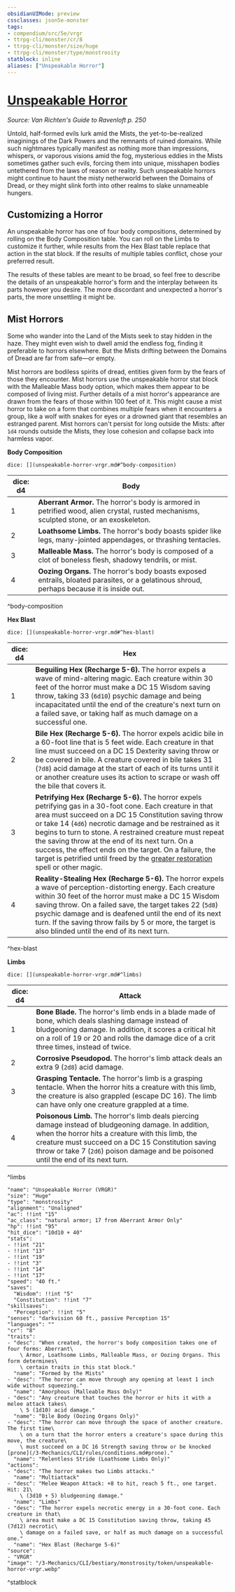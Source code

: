 ```yaml
---
obsidianUIMode: preview
cssclasses: json5e-monster
tags:
- compendium/src/5e/vrgr
- ttrpg-cli/monster/cr/8
- ttrpg-cli/monster/size/huge
- ttrpg-cli/monster/type/monstrosity
statblock: inline
aliases: ["Unspeakable Horror"]
---
```

# [Unspeakable Horror](3-Mechanics\CLI\bestiary\monstrosity/unspeakable-horror-vrgr.md)
*Source: Van Richten's Guide to Ravenloft p. 250*  

Untold, half-formed evils lurk amid the Mists, the yet-to-be-realized imaginings of the Dark Powers and the remnants of ruined domains. While such nightmares typically manifest as nothing more than impressions, whispers, or vaporous visions amid the fog, mysterious eddies in the Mists sometimes gather such evils, forcing them into unique, misshapen bodies untethered from the laws of reason or reality. Such unspeakable horrors might continue to haunt the misty netherworld between the Domains of Dread, or they might slink forth into other realms to slake unnameable hungers.

## Customizing a Horror

An unspeakable horror has one of four body compositions, determined by rolling on the Body Composition table. You can roll on the Limbs to customize it further, while results from the Hex Blast table replace that action in the stat block. If the results of multiple tables conflict, chose your preferred result.

The results of these tables are meant to be broad, so feel free to describe the details of an unspeakable horror's form and the interplay between its parts however you desire. The more discordant and unexpected a horror's parts, the more unsettling it might be.

## Mist Horrors

Some who wander into the Land of the Mists seek to stay hidden in the haze. They might even wish to dwell amid the endless fog, finding it preferable to horrors elsewhere. But the Mists drifting between the Domains of Dread are far from safe—or empty.

Mist horrors are bodiless spirits of dread, entities given form by the fears of those they encounter. Mist horrors use the unspeakable horror stat block with the Malleable Mass body option, which makes them appear to be composed of living mist. Further details of a mist horror's appearance are drawn from the fears of those within 100 feet of it. This might cause a mist horror to take on a form that combines multiple fears when it encounters a group, like a wolf with snakes for eyes or a drowned giant that resembles an estranged parent. Mist horrors can't persist for long outside the Mists: after `1d4` rounds outside the Mists, they lose cohesion and collapse back into harmless vapor.

**Body Composition**

`dice: [](unspeakable-horror-vrgr.md#^body-composition)`

| dice: d4 | Body |
|----------|------|
| 1 | **Aberrant Armor.** The horror's body is armored in petrified wood, alien crystal, rusted mechanisms, sculpted stone, or an exoskeleton. |
| 2 | **Loathsome Limbs.** The horror's body boasts spider like legs, many-jointed appendages, or thrashing tentacles. |
| 3 | **Malleable Mass.** The horror's body is composed of a clot of boneless flesh, shadowy tendrils, or mist. |
| 4 | **Oozing Organs.** The horror's body boasts exposed entrails, bloated parasites, or a gelatinous shroud, perhaps because it is inside out. |
^body-composition

**Hex Blast**

`dice: [](unspeakable-horror-vrgr.md#^hex-blast)`

| dice: d4 | Hex |
|----------|-----|
| 1 | **Beguiling Hex (Recharge 5-6).** The horror expels a wave of mind-altering magic. Each creature within 30 feet of the horror must make a DC 15 Wisdom saving throw, taking 33 (`6d10`) psychic damage and being incapacitated until the end of the creature's next turn on a failed save, or taking half as much damage on a successful one. |
| 2 | **Bile Hex (Recharge 5-6).** The horror expels acidic bile in a 60-foot line that is 5 feet wide. Each creature in that line must succeed on a DC 15 Dexterity saving throw or be covered in bile. A creature covered in bile takes 31 (`7d8`) acid damage at the start of each of its turns until it or another creature uses its action to scrape or wash off the bile that covers it. |
| 3 | **Petrifying Hex (Recharge 5-6).** The horror expels petrifying gas in a 30-foot cone. Each creature in that area must succeed on a DC 15 Constitution saving throw or take 14 (`4d6`) necrotic damage and be restrained as it begins to turn to stone. A restrained creature must repeat the saving throw at the end of its next turn. On a success, the effect ends on the target. On a failure, the target is petrified until freed by the [greater restoration](/3-Mechanics/CLI/spells/greater-restoration.md) spell or other magic. |
| 4 | **Reality-Stealing Hex (Recharge 5-6).** The horror expels a wave of perception-distorting energy. Each creature within 30 feet of the horror must make a DC 15 Wisdom saving throw. On a failed save, the target takes 22 (`5d8`) psychic damage and is deafened until the end of its next turn. If the saving throw fails by 5 or more, the target is also blinded until the end of its next turn. |
^hex-blast

**Limbs**

`dice: [](unspeakable-horror-vrgr.md#^limbs)`

| dice: d4 | Attack |
|----------|--------|
| 1 | **Bone Blade.** The horror's limb ends in a blade made of bone, which deals slashing damage instead of bludgeoning damage. In addition, it scores a critical hit on a roll of 19 or 20 and rolls the damage dice of a crit three times, instead of twice. |
| 2 | **Corrosive Pseudopod.** The horror's limb attack deals an extra 9 (`2d8`) acid damage. |
| 3 | **Grasping Tentacle.** The horror's limb is a grasping tentacle. When the horror hits a creature with this limb, the creature is also grappled (escape DC 16). The limb can have only one creature grappled at a time. |
| 4 | **Poisonous Limb.** The horror's limb deals piercing damage instead of bludgeoning damage. In addition, when the horror hits a creature with this limb, the creature must succeed on a DC 15 Constitution saving throw or take 7 (`2d6`) poison damage and be poisoned until the end of its next turn. |
^limbs

```statblock
"name": "Unspeakable Horror (VRGR)"
"size": "Huge"
"type": "monstrosity"
"alignment": "Unaligned"
"ac": !!int "15"
"ac_class": "natural armor; 17 from Aberrant Armor Only"
"hp": !!int "95"
"hit_dice": "10d10 + 40"
"stats":
- !!int "21"
- !!int "13"
- !!int "19"
- !!int "3"
- !!int "14"
- !!int "17"
"speed": "40 ft."
"saves":
  "Wisdom": !!int "5"
  "Constitution": !!int "7"
"skillsaves":
  "Perception": !!int "5"
"senses": "darkvision 60 ft., passive Perception 15"
"languages": ""
"cr": "8"
"traits":
- "desc": "When created, the horror's body composition takes one of four forms: Aberrant\
    \ Armor, Loathsome Limbs, Malleable Mass, or Oozing Organs. This form determines\
    \ certain traits in this stat block."
  "name": "Formed by the Mists"
- "desc": "The horror can move through any opening at least 1 inch wide without squeezing."
  "name": "Amorphous (Malleable Mass Only)"
- "desc": "Any creature that touches the horror or hits it with a melee attack takes\
    \ 5 (1d10) acid damage."
  "name": "Bile Body (Oozing Organs Only)"
- "desc": "The horror can move through the space of another creature. The first time\
    \ on a turn that the horror enters a creature's space during this move, the creature\
    \ must succeed on a DC 16 Strength saving throw or be knocked [prone](/3-Mechanics/CLI/rules/conditions.md#prone)."
  "name": "Relentless Stride (Loathsome Limbs Only)"
"actions":
- "desc": "The horror makes two Limbs attacks."
  "name": "Multiattack"
- "desc": "Melee Weapon Attack: +8 to hit, reach 5 ft., one target. Hit: 21\
    \ (3d10 + 5) bludgeoning damage."
  "name": "Limbs"
- "desc": "The horror expels necrotic energy in a 30-foot cone. Each creature in that\
    \ area must make a DC 15 Constitution saving throw, taking 45 (7d12) necrotic\
    \ damage on a failed save, or half as much damage on a successful one."
  "name": "Hex Blast (Recharge 5-6)"
"source":
- "VRGR"
"image": "/3-Mechanics/CLI/bestiary/monstrosity/token/unspeakable-horror-vrgr.webp"
```
^statblock